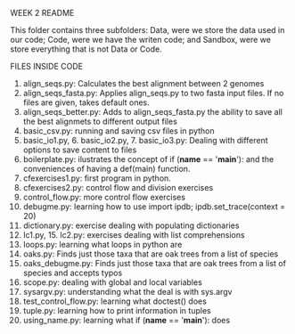 WEEK 2 README

This folder contains three subfolders: Data, were we store the data used in our code; Code, were we have the writen code; and Sandbox, were we store everything that is not Data or Code.

FILES INSIDE CODE


1. align_seqs.py: Calculates the best alignment between 2 genomes
2. align_seqs_fasta.py: Applies align_seqs.py to two fasta input files. If no 
			files are given, takes default ones.
3. align_seqs_better.py: Adds to align_seqs_fasta.py the ability to save all 
			the best alignmets to different output files
4. basic_csv.py: running and saving csv files in python
5. basic_io1.py, 6. basic_io2.py, 7. basic_io3.py: Dealing with different 
			options to save content to files
8. boilerplate.py: ilustrates the concept of if (__name__ == '__main__'): and 
			the conveniences of having a def(main) function.
9. cfexercises1.py: first program in python.
10. cfexercises2.py: control flow and division exercises
11. control_flow.py: more control flow exercises
12. debugme.py: learning how to use import ipdb; ipdb.set_trace(context = 20)
13. dictionary.py: exercise dealing with populating dictionaries
14. lc1.py, 15. lc2.py: exercises dealing with list comprehensions
16. loops.py: learning what loops in python are
17. oaks.py: Finds just those taxa that are oak trees from a list of species
18. oaks_debugme.py: Finds just those taxa that are oak trees from a list of 
			species and accepts typos
19. scope.py: dealing with global and local variables
20. sysargv.py: understanding what the deal is with sys.argv
21. test_control_flow.py: learning what doctest() does
22. tuple.py: learning how to print information in tuples
23. using_name.py: learning what if (__name__ == '__main__'): does


